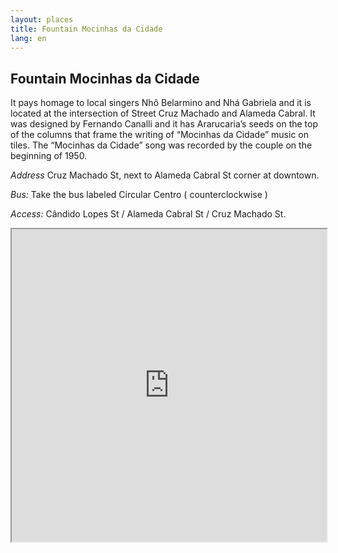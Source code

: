 ```yaml
---
layout: places
title: Fountain Mocinhas da Cidade
lang: en
---
```


## Fountain Mocinhas da Cidade

It pays homage to local singers Nhô Belarmino and Nhá Gabriela and it is located at the intersection of Street Cruz Machado and Alameda Cabral. It was designed by Fernando Canalli and it has Ararucaria’s seeds on the top of the columns that frame the writing of “Mocinhas da Cidade” music on tiles. The “Mocinhas da Cidade” song was recorded by the couple on the beginning of 1950.

*Address*
Cruz Machado St, next to Alameda Cabral St corner at downtown.

*Bus:*
Take the bus labeled Circular Centro ( counterclockwise )

*Access:*
Cândido Lopes St / Alameda Cabral St / Cruz Machado St.

<iframe style="width:100%; height:500px;" src="https://a.tiles.mapbox.com/v3/nolram.iii5l26k/attribution,zoompan,zoomwheel,geocoder,share.html"></iframe>
